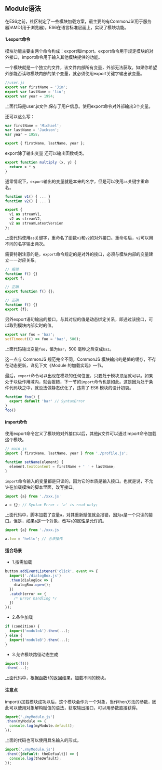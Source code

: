 ## Module语法

在ES6之前，社区制定了一些模块加载方案，最主要的有CommonJS(用于服务器)AMD(用于浏览器)。ES6在语言标准层面上，实现了模块功能。

#### 1.export命令

模块功能主要由两个命令构成：export和import。export命令用于规定模块的对外接口，import命令用于输入其他模块提供的功能。

一个模块就是一个独立的文件，该文件内部所有变量，外部无法获取。如果你希望外部能否读取模块内部的某个变量，就必须使用export关键字输出该变量。

```javascript
//user.js
export var firstName = 'Jim';
export var lastName = 'liu';
export var year = 1994;
```

上面代码是user.js文件,保存了用户信息。使用export命令对外部输出3个变量。

还可以这么写：

```javascript
var firstName = 'Michael';
var lastName = 'Jackson';
var year = 1958;

export { firstName, lastName, year };
```

export除了输出变量 还可以输出函数或类。

```javascript
export function multiply (x, y) {
  return x * y
}
```



通常情况下，`export`输出的变量就是本来的名字，但是可以使用`as`关键字重命名。

```javascript
function v1() { ... }
function v2() { ... }

export {
  v1 as streamV1,
  v2 as streamV2,
  v2 as streamLatestVersion
};
```



上面代码使用`as`关键字，重命名了函数`v1`和`v2`的对外接口。重命名后，`v2`可以用不同的名字输出两次。

需要特别注意的是，`export`命令规定的是对外的接口，必须与模块内部的变量建立一一对应关系。

```javascript
// 报错
function f() {}
export f;

// 正确
export function f() {};

// 正确
function f() {}
export {f};
```

另外export语句输出的接口，与其对应的值是动态绑定关系，即通过该接口，可以取到模块内部实时的值。

```javascript
export var foo = 'baz';
setTimeout(() => foo = 'baz', 500);
```

上面代码输出变量`foo`，值为`bar`，500 毫秒之后变成`baz`。

这一点与 CommonJS 规范完全不同。CommonJS 模块输出的是值的缓存，不存在动态更新，详见下文《Module 的加载实现》一节。

最后，`export`命令可以出现在模块的任何位置，只要处于模块顶层就可以。如果处于块级作用域内，就会报错，下一节的`import`命令也是如此。这是因为处于条件代码块之中，就没法做静态优化了，违背了 ES6 模块的设计初衷。

```javascript
function foo() {
  export default 'bar' // SyntaxError
}
foo()
```



#### import命令

使用export命令定义了模块的对外接口以后，其他js文件可以通过import命令加载这个模块。

```javascript
// main.js
import { firstName, lastName, year } from './profile.js';

function setName(element) {
  element.textContent = firstName + ' ' + lastName;
}
```

`import`命令输入的变量都是只读的，因为它的本质是输入接口。也就是说，不允许在加载模块的脚本里面，改写接口。

```javascript
import {a} from './xxx.js'

a = {}; // Syntax Error : 'a' is read-only;
```

上面代码中，脚本加载了变量`a`，对其重新赋值就会报错，因为`a`是一个只读的接口。但是，如果`a`是一个对象，改写`a`的属性是允许的。

```javascript
import {a} from './xxx.js'

a.foo = 'hello'; // 合法操作
```

#### 适合场景

* 1.按需加载

```javascript
button.addEventListener('click', event => {
  import('./dialogBox.js')
  .then(dialogBox => {
    dialogBox.open();
  })
  .catch(error => {
    /* Error handling */
  })
});
```

* 2.条件加载

```javascript
if (condition) {
  import('moduleA').then(...);
} else {
  import('moduleB').then(...);
}
```

* 3.允许模块路径动态生成

```javascript
import(f())
.then(...);
```

上面代码中，根据函数`f`的返回结果，加载不同的模块。

#### 注意点

import()加载模块成功以后，这个模块会作为一个对象，当作then方法的参数，因此可以使用对象解构赋值的语法，获取输出接口，可以用参数直接获得。

```javascript
import('./myModule.js')
.then(myModule => {
  console.log(myModule.default);
});
```

上面的代码也可以使用具名输入的形式。

```javascript
import('./myModule.js')
.then(({default: theDefault}) => {
  console.log(theDefault);
});
```

